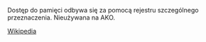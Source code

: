 Dostęp do pamięci odbywa się za pomocą rejestru szczególnego przeznaczenia.
Nieużywana na AKO.

[Wikipedia](https://en.wikipedia.org/wiki/Load%E2%80%93store_architecture?wprov=sfla1)